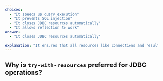 ```yaml
---
choices:
  - "It speeds up query execution"
  - "It prevents SQL injection"
  - "It closes JDBC resources automatically"
  - "It allows reflection to work"
answer:
  - "It closes JDBC resources automatically"

explanation: "It ensures that all resources like connections and result sets are closed automatically."
---
```


## Why is `try-with-resources` preferred for JDBC operations?
